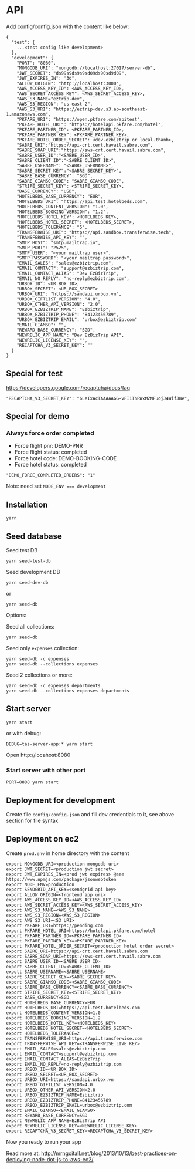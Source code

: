 # API

Add config/config.json with the content like below:

```
{
  "test": {
    ...<test config like development>
  },
  "development": {
    "PORT": "8080",
    "MONGODB_URI": "mongodb://localhost:27017/server-db",
    "JWT_SECRET": "ds99s9ds9s9sd09ds90sd9d09",
    "JWT_EXPIRES_IN": "3d",
    "ALLOW_ORIGIN": "http://localhost:3000",
    "AWS_ACCESS_KEY_ID": <AWS_ACCESS_KEY_ID>,
    "AWS_SECRET_ACCESS_KEY": <AWS_SECRET_ACCESS_KEY>,
    "AWS_S3_NAME="eztrip-dev",
    "AWS_S3_REGION": "us-east-2",
    "AWS_S3_URI": "https://eztrip-dev.s3.ap-southeast-1.amazonaws.com",
    "PKFARE_URI": "https://open.pkfare.com/apitest",
    "PKFARE_HOTEL_URI": "https://hotelapi.pkfare.com/hotel",
    "PKFARE_PARTNER_ID": <PKFARE_PARTNER_ID>,
    "PKFARE_PARTNER_KEY": <PKFARE_PARTNER_KEY>,
    "PKFARE_HOTEL_ORDER_SECRET": <dev.ezbiztrip or local.thanh>,
    "SABRE_URI":"https://api-crt.cert.havail.sabre.com",
    "SABRE_SOAP_URI":"https://sws-crt.cert.havail.sabre.com",
    "SABRE_USER_ID":"<SABRE_USER_ID>",
    "SABRE_CLIENT_ID":"<SABRE_CLIENT_ID>",
    "SABRE_USERNAME": "<SABRE_USERNAME>",
    "SABRE_SECRET_KEY":"<SABRE_SECRET_KEY>",
    "SABRE_BASE_CURRENCY": "SGD",
    "SABRE_GIAMSO_CODE": "SABRE_GIAMSO_CODE",
    "STRIPE_SECRET_KEY": <STRIPE_SECRET_KEY>,
    "BASE_CURRENCY": "USD",
    "HOTELBEDS_BASE_CURRENCY": "EUR",
    "HOTELBEDS_URI": "https://api.test.hotelbeds.com",
    "HOTELBEDS_CONTENT_VERSION": "1.0",
    "HOTELBEDS_BOOKING_VERSION": "1.2",
    "HOTELBEDS_HOTEL_KEY": <HOTELBEDS_KEY>,
    "HOTELBEDS_HOTEL_SECRET": <HOTELBEDS_SECRET>,
    "HOTELBEDS_TOLERANCE": "5",
    "TRANSFERWISE_URI": "https://api.sandbox.transferwise.tech",
    "TRANSFERWISE_API_KEY": "",
    "SMTP_HOST": "smtp.mailtrap.io",
    "SMTP_PORT": "2525",
    "SMTP_USER": "<your mailtrap user>",
    "SMTP_PASSWORD": "<your mailtrap password>",
    "EMAIL_SALES": "sales@ezbiztrip.com",
    "EMAIL_CONTACT": "support@ezbiztrip.com",
    "EMAIL_CONTACT_ALIAS": "Dev EzBizTrip",
    "EMAIL_NO_REPLY": "no-reply@ezbiztrip.com",
    "URBOX_ID": <UR_BOX_ID>,
    "URBOX_SECRET": <UR_BOX_SECRET>
    "URBOX_URI": "https://sandapi.urbox.vn",
    "URBOX_GIFTLIST_VERSION": "4.0",
    "URBOX_OTHER_API_VERSION": "2.0",
    "URBOX_EZBIZTRIP_NAME": "Ezbiztrip",
    "URBOX_EZBIZTRIP_PHONE": "84123456789",
    "URBOX_EZBIZTRIP_EMAIL": "urbox@ezbiztrip.com"
    "EMAIL_GIAMSO": "",
    "REWARD_BASE_CURRENCY": "SGD",
    "NEWRELIC_APP_NAME": "Dev EzBizTrip API",
    "NEWRELIC_LICENSE_KEY": "",
    "RECAPTCHA_V3_SECRET_KEY": ""
  }
}

```

## Special for test

https://developers.google.com/recaptcha/docs/faq

```
"RECAPTCHA_V3_SECRET_KEY": "6LeIxAcTAAAAAGG-vFI1TnRWxMZNFuojJ4WifJWe",
```

## Special for demo

### Always force order completed

- Force flight pnr: DEMO-PNR
- Force flight status: completed
- Force hotel code: DEMO-BOOKING-CODE
- Force hotel status: completed

```
"DEMO_FORCE_COMPLETED_ORDERS": "1"
```

Note: need set
`NODE_ENV === development`

## Installation

```
yarn
```

## Seed database

Seed test DB

```
yarn seed-test-db
```

Seed development DB

```
yarn seed-dev-db
```

or

```
yarn seed-db
```

Options:

Seed all collections:

```
yarn seed-db
```

Seed only `expenses` collection:

```
yarn seed-db -c expenses
yarn seed-db --collections expenses
```

Seed 2 collections or more:

```
yarn seed-db -c expenses departments
yarn seed-db --collections expenses departments
```

## Start server

```
yarn start
```

or with debug:

```
DEBUG=tas-server-app:* yarn start
```

Open http://locahost:8080

### Start server with other port

```
PORT=8888 yarn start
```

## Deployment for development

Create file `config/config.json` and fill dev credentials to it, see above section for file syntax

## Deployment on ec2

Create `prod.env` in home directory with the content

```
export MONGODB_URI=<production mongodb uri>
export JWT_SECRET=<production jwt secret>
export JWT_EXPIRES_IN=<prod jwt expires> @see https://www.npmjs.com/package/jsonwebtoken
export NODE_ENV=production
export SENDGRID_API_KEY=<sendgrid api key>
export ALLOW_ORIGIN=<frontend app uri>
export AWS_ACCESS_KEY_ID=<AWS_ACCESS_KEY_ID>
export AWS_SECRET_ACCESS_KEY=<AWS_SECRET_ACCESS_KEY>
export AWS_S3_NAME=<AWS_S3_NAME>
export AWS_S3_REGION=<AWS_S3_REGION>
export AWS_S3_URI=<S3_URI>
export PKFARE_URI=https://pending.com
export PKFARE_HOTEL_URI=https://hotelapi.pkfare.com/hotel
export PKFARE_PARTNER_ID=<PKFARE_PARTNER_ID>
export PKFARE_PARTNER_KEY=<PKFARE_PARTNER_KEY>
export PKFARE_HOTEL_ORDER_SECRET=<production hotel order secret>
export SABRE_URI=https://api-crt.cert.havail.sabre.com
export SABRE_SOAP_URI=https://sws-crt.cert.havail.sabre.com
export SABRE_USER_ID=<SABRE_USER_ID>
export SABRE_CLIENT_ID=<SABRE_CLIENT_ID>
expott SABRE_USERNAME=<SABRE_USERNAME>
export SABRE_SECRET_KEY=<SABRE_SECRET_KEY>
export SABRE_GIAMSO_CODE=<SABRE_GIAMSO_CODE>
export SABRE_BASE_CURRENCY=<SABRE_BASE_CURRENCY>
export STRIPE_SECRET_KEY=<STRIPE_SECRET_KEY>
export BASE_CURRENCY=SGD
export HOTELBEDS_BASE_CURRENCY=EUR
export HOTELBEDS_URI=https://api.test.hotelbeds.com
export HOTELBEDS_CONTENT_VERSION=1.0
export HOTELBEDS_BOOKING_VERSION=1.2
export HOTELBEDS_HOTEL_KEY=<HOTELBEDS_KEY>
export HOTELBEDS_HOTEL_SECRET=<HOTELBEDS_SECRET>
export HOTELBEDS_TOLERANCE=2
export TRANSFERWISE_URI=https://api.transferwise.com
export TRANSFERWISE_API_KEY=<TRANSFERWISE_LIVE_KEY>
export EMAIL_SALES=sales@ezbiztrip.com
export EMAIL_CONTACT=support@ezbiztrip.com
export EMAIL_CONTACT_ALIAS=EzBizTrip
export EMAIL_NO_REPLY=no-reply@ezbiztrip.com
export URBOX_ID=<UR_BOX_ID>
export URBOX_SECRET=<UR_BOX_SECRET>
export URBOX_URI=https://sandapi.urbox.vn
export URBOX_GIFTLIST_VERSION=4.0
export URBOX_OTHER_API_VERSION=2.0
export URBOX_EZBIZTRIP_NAME=Ezbiztrip
export URBOX_EZBIZTRIP_PHONE=84123456789
export URBOX_EZBIZTRIP_EMAIL=urbox@ezbiztrip.com
export EMAIL_GIAMSO=<EMAIL_GIAMSO>
export REWARD_BASE_CURRENCY=SGD
export NEWRELIC_APP_NAME=EzBizTrip API
export NEWRELIC_LICENSE_KEY=<NEWRELIC_LICENSE_KEY>
export RECAPTCHA_V3_SECRET_KEY=<RECAPTCHA_V3_SECRET_KEY>
```

Now you ready to run your app

Read more at: http://mrngoitall.net/blog/2013/10/13/best-practices-on-deploying-node-dot-js-to-aws-ec2/
